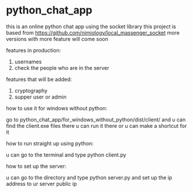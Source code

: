 # python_chat_app

this is an online python chat app using the socket library
this project is based from https://github.com/nimiology/local_massenger_socket
more versions with more feature will come soon

features in production:
1. usernames
2. check the people who are in the server

features that will be added:
1. cryptography
2. supper user or admin

how to use it for windows without python:

go to python_chat_app/for_windows_without_python/dist/client/ and u can find the client.exe files there
u can run it there or u can make a shortcut for it

how to run straight up using python:

u can go to the terminal and type python client.py

how to set up the server:

u can go to the directory and type python server.py and set up the ip address to ur server public ip
